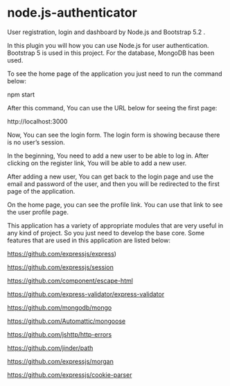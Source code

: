 # node.js-authenticator
User registration, login and dashboard by Node.js and Bootstrap 5.2 .

In this plugin you will how you can use Node.js for user authentication. Bootstrap 5 is used in this project. 
For the database, MongoDB has been used. 

To see the home page of the application you just need to run the command below: 

npm start

After this command, You can use the URL below for seeing the first page: 

http://localhost:3000

Now, You can see the login form. The login form is showing because there is no user’s session. 

In the beginning, You need to add a new user to be able to log in. After clicking on the register link, You will be able to add a new user. 

After adding a new user, You can get back to the login page and use the email and password of the user, and then you will be redirected to the first page of the application.

On the home page, you can see the profile link. You can use that link to see the user profile page. 

This application has a variety of appropriate modules that are very useful in any kind of project. So you just need to develop the base core. Some features that are used in this application are listed below: 

https://github.com/expressjs/express)

https://github.com/expressjs/session

https://github.com/component/escape-html

https://github.com/express-validator/express-validator

https://github.com/mongodb/mongo

https://github.com/Automattic/mongoose

https://github.com/jshttp/http-errors

https://github.com/jinder/path

https://github.com/expressjs/morgan

https://github.com/expressjs/cookie-parser







